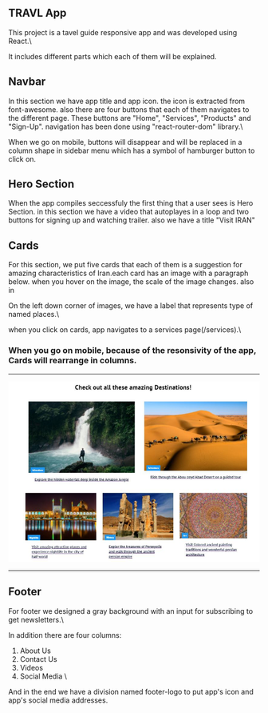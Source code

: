 ## TRAVL App

This project is a tavel guide responsive app and was developed using React.\

It includes different parts which each of them will be explained.

## Navbar

In this section we have app title and app icon. the icon is extracted from font-awesome. also there are four buttons that each of them navigates to the different page. These buttons are "Home", "Services", "Products" and "Sign-Up". navigation has been done using "react-router-dom" library.\

When we go on mobile, buttons will disappear and will be replaced in a column shape in sidebar menu which has a symbol of hamburger button to click on.

## Hero Section

When the app compiles seccessfuly the first thing that a user sees is Hero Section. in this section we have a video that autoplayes in a loop and two buttons for signing up and watching trailer. also we have a title "Visit IRAN"

## Cards

For this section, we put five cards that each of them is a suggestion for amazing characteristics of Iran.each card has an image with a paragraph below. when you hover on the image, the scale of the image changes. also in

On the left down corner of images, we have a label that represents type of named places.\

when you click on cards, app navigates to a services page(/services).\

### When you go on mobile, because of the resonsivity of the app, Cards will rearrange in columns.

-----
![](./public/images/cards.jpg)

-----

## Footer

For footer we designed a gray background with an input for subscribing to get newsletters.\

In addition there are four columns:

1. About Us
2. Contact Us
3. Videos
4. Social Media \

And in the end we have a division named footer-logo to put app's icon and app's social media addresses.

##
